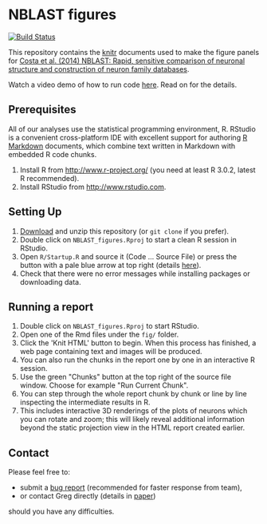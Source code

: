 # NBLAST figures
[![Build Status](https://travis-ci.org/jefferislab/NBLAST_figures.svg?branch=master)](https://travis-ci.org/jefferislab/NBLAST_figures)

This repository contains the [knitr](http://yihui.name/knitr/) documents used to make the figure panels for [Costa et al. (2014) NBLAST: Rapid, sensitive comparison of neuronal structure and construction of neuron family databases](http://dx.doi.org/10.1101/006346).

Watch a video demo of how to run code [here](http://youtu.be/LJgZejabqqg). Read on for the details.

## Prerequisites
All of our analyses use the statistical programming environment, R. RStudio
is a convenient cross-platform IDE with excellent support for authoring
[R Markdown](http://rmarkdown.rstudio.com/) documents, which combine text
written in Markdown with embedded R code chunks.

1. Install R from http://www.r-project.org/ (you need at least R 3.0.2, latest R recommended).
2. Install RStudio from http://www.rstudio.com.

## Setting Up

1. [Download](https://github.com/jefferislab/NBLAST_figures/archive/master.zip) and unzip this repository (or `git clone` if you prefer).
2. Double click on `NBLAST_figures.Rproj` to start a clean R session in RStudio.
3. Open `R/Startup.R` and source it (Code ... Source File) or press the button with a pale blue arrow at top right
   (details [here](https://support.rstudio.com/hc/en-us/articles/200484448-Editing-and-Executing-Code)).
4. Check that there were no error messages while installing packages or downloading data.

## Running a report

1. Double click on `NBLAST_figures.Rproj` to start RStudio.
2. Open one of the Rmd files under the `fig/` folder.
3. Click the 'Knit HTML' button to begin. 
When this process has finished, a web page containing text and images will be produced.
3. You can also run the chunks in the report one by one in an interactive R session.
  1. Use the green "Chunks" button at the top right of the source file window. Choose for example
   "Run Current Chunk". 
  2. You can step through the whole report chunk by chunk or line by line inspecting the
   intermediate results in R. 
  3. This includes interactive 3D renderings of the plots of neurons
   which you can rotate and zoom; this will likely reveal additional information beyond
   the static projection view in the HTML report created earlier.


## Contact

Please feel free to:

* submit a [bug report](https://github.com/jefferislab/NBLAST_figures/issues) (recommended for faster response from team),
* or contact Greg directly (details in [paper](http://dx.doi.org/10.1101/006346))

should you have any difficulties.
